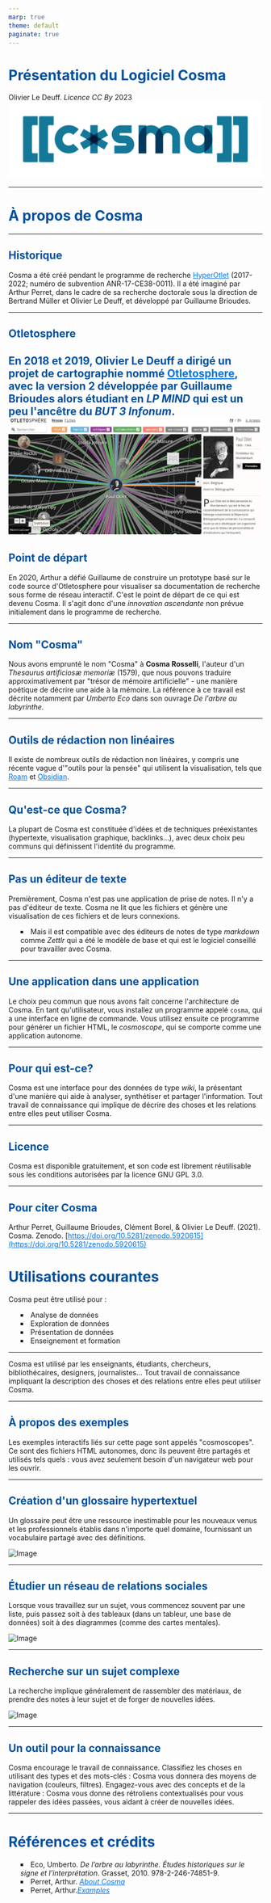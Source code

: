 ```yaml
---
marp: true
theme: default
paginate: true
---
```


<style>
/* Global styles */
section {
  color: #333;
  background-color: #e6f7ff;
}

/* Title slide */
section[data-marpit-section="1"] {
  background-color: #b3e0ff;
  color: #003366;
}

/* Headings */
h1, h2, h3 {
  color: #00509e;
}

/* Links */
a {
  color: #0073e6;
  text-decoration: underline;
}

/* Lists */
ul, ol {
  list-style: inside square;
}

/* Slide transitions */
section.marpit-slide > section[data-marpit-transition-parsed="slide"] {
  transition: transform 0.3s ease;
}

/* Footer note */
footer {
  color: #666;
  font-size: 0.7em;
}
</style>

# Présentation du Logiciel Cosma
Olivier Le Deuff.
*Licence CC By*
2023
![bg right 100%](./cosma-logo.png)

---

# À propos de Cosma

---

## Historique

Cosma a été créé pendant le programme de recherche [HyperOtlet](https://hyperotlet.hypotheses.org/) (2017-2022; numéro de subvention ANR-17-CE38-0011). Il a été imaginé par Arthur Perret, dans le cadre de sa recherche doctorale sous la direction de Bertrand Müller et Olivier Le Deuff, et développé par Guillaume Brioudes.

---

## Otletosphere

En 2018 et 2019, Olivier Le Deuff a dirigé un projet de cartographie nommé [Otletosphere](https://hyperotlet.huma-num.fr/otletosphere/), avec la version 2 développée par Guillaume  Brioudes alors étudiant en *LP MIND* qui est un peu l'ancêtre du *BUT 3 Infonum*.
![bg right](otletosphere.JPG)
---

## Point de départ

En 2020, Arthur a défié Guillaume de construire un prototype basé sur le code source d'Otletosphere pour visualiser sa documentation de recherche sous forme de réseau interactif. C'est le point de départ de ce qui est devenu Cosma.
Il s'agit donc d'une *innovation ascendante* non prévue initialement dans le programme de recherche.

---

## Nom "Cosma"

Nous avons emprunté le nom "Cosma" à **Cosma Rosselli**, l'auteur d'un *Thesaurus artificiosæ memoriæ* (1579), que nous pouvons traduire approximativement par "trésor de mémoire artificielle" - une manière poétique de décrire une aide à la mémoire.
La référence à ce travail est décrite notamment par *Umberto Eco* dans son ouvrage *De l'arbre au labyrinthe.*

---

## Outils de rédaction non linéaires

Il existe de nombreux outils de rédaction non linéaires, y compris une récente vague d'"outils pour la pensée" qui utilisent la visualisation, tels que [Roam](https://roamresearch.com/) et [Obsidian](https://obsidian.md/).

---

## Qu'est-ce que Cosma?

La plupart de Cosma est constituée d'idées et de techniques préexistantes (hypertexte, visualisation graphique, backlinks...), avec deux choix peu communs qui définissent l'identité du programme.

---

## Pas un éditeur de texte

Premièrement, Cosma n'est pas une application de prise de notes. Il n'y a pas d'éditeur de texte. Cosma ne lit que les fichiers et génère une visualisation de ces fichiers et de leurs connexions.
- Mais il est compatible avec des éditeurs de notes de type *markdown* comme *Zettlr* qui a été le modèle de base et qui est le logiciel conseillé pour travailler avec Cosma.

---

## Une application dans une application

Le choix peu commun que nous avons fait concerne l'architecture de Cosma. En tant qu'utilisateur, vous installez un programme appelé `cosma`, qui a une interface en ligne de commande. Vous utilisez ensuite ce programme pour générer un fichier HTML, le *cosmoscope*, qui se comporte comme une application autonome.

---

## Pour qui est-ce?

Cosma est une interface pour des données de type *wiki*, la présentant d'une manière qui aide à analyser, synthétiser et partager l'information. Tout travail de connaissance qui implique de décrire des choses et les relations entre elles peut utiliser Cosma.

---

## Licence

Cosma est disponible gratuitement, et son code est librement réutilisable sous les conditions autorisées par la licence GNU GPL 3.0.

---

## Pour citer Cosma

Arthur Perret, Guillaume Brioudes, Clément Borel, & Olivier Le Deuff. (2021). Cosma. Zenodo. [https://doi.org/10.5281/zenodo.5920615](https://doi.org/10.5281/zenodo.5920615)


# Utilisations courantes

Cosma peut être utilisé pour :
- Analyse de données
- Exploration de données
- Présentation de données
- Enseignement et formation

---
Cosma est utilisé par les enseignants, étudiants, chercheurs, bibliothécaires, designers, journalistes... Tout travail de connaissance impliquant la description des choses et des relations entre elles peut utiliser Cosma.


---


## À propos des exemples


Les exemples interactifs liés sur cette page sont appelés "cosmoscopes". Ce sont des fichiers HTML autonomes, donc ils peuvent être partagés et utilisés tels quels : vous avez seulement besoin d'un navigateur web pour les ouvrir.


---


## Création d'un glossaire hypertextuel


Un glossaire peut être une ressource inestimable pour les nouveaux venus et les professionnels établis dans n'importe quel domaine, fournissant un vocabulaire partagé avec des définitions.


![Image](https://cosma.arthurperret.fr/img/glossary-backlink.png)


---


## Étudier un réseau de relations sociales


Lorsque vous travaillez sur un sujet, vous commencez souvent par une liste, puis passez soit à des tableaux (dans un tableur, une base de données) soit à des diagrammes (comme des cartes mentales).


![Image](https://cosma.arthurperret.fr/img/otletosphere-spreadsheet.png)


---


## Recherche sur un sujet complexe


La recherche implique généralement de rassembler des matériaux, de prendre des notes à leur sujet et de forger de nouvelles idées.


![Image](https://cosma.arthurperret.fr/img/algoj-concept.png)


---


## Un outil pour la connaissance


Cosma encourage le travail de connaissance. Classifiez les choses en utilisant des types et des mots-clés : Cosma vous donnera des moyens de navigation (couleurs, filtres). Engagez-vous avec des concepts et de la littérature : Cosma vous donne des rétroliens contextualisés pour vous rappeler des idées passées, vous aidant à créer de nouvelles idées.


---
# Références et crédits

- Eco, Umberto. *De l’arbre au labyrinthe. Études historiques sur le signe et l’interprétation*. Grasset, 2010. 978-2-246-74851-9.
- Perret, Arthur. [*About Cosma*](https://cosma.arthurperret.fr/about.html)
- Perret, Arthur.[*Examples*](https://cosma.arthurperret.fr/examples.html)
